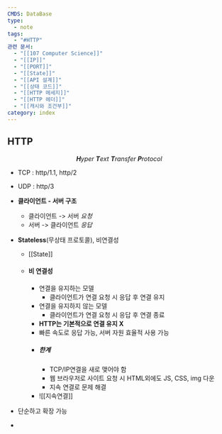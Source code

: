 ```yaml
---
CMDS: DataBase
type:
  - note
tags:
  - "#HTTP"
관련 문서:
  - "[[107 Computer Science]]"
  - "[[IP]]"
  - "[[PORT]]"
  - "[[State]]"
  - "[[API 설계]]"
  - "[[상태 코드]]"
  - "[[HTTP 메세지]]"
  - "[[HTTP 헤더]]"
  - "[[캐시와 조건부]]"
category: index
---
```

## HTTP

<center><i><b>H</b>yper <b>T</b>ext <b>T</b>ransfer <b>P</b>rotocol</i></center>

- TCP : http/1.1, http/2
- UDP : http/3

- **클라이언트 - 서버 구조**
	- 클라이언트 -> 서버 *요청*
	- 서버 -> 클라이언트 *응답*
- **Stateless**(무상태 프로토콜), 비연결성
	- [[State]]
	- #### 비 연결성
		- 연결을 유지하는 모델
			- 클라이언트가 연결 요청 시 응답 후 연결 유지
		- 연결을 유지하지 않는 모델
			- 클라이언트가 연결 요청 시 응답 후 연결 종료
		- **HTTP는 기본적으로 연결 유지 X**
		- 빠른 속도로 응답 가능, 서버 자원 효율적 사용 가능
		- ##### 한계
			- TCP/IP연결을 새로 맺어야 함
			- 웹 브라우저로 사이트 요청 시 HTML외에도 JS, CSS, img 다운
			- 지속 연결로 문제 해결
		- ![[지속연결]]
- 단순하고 확장 가능

- 